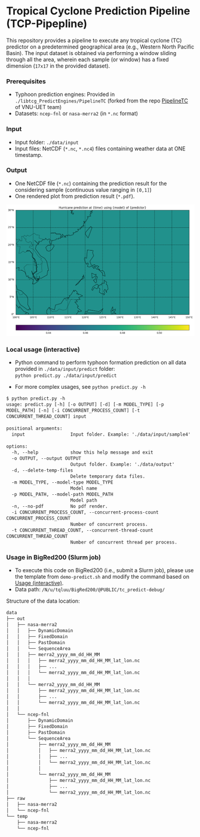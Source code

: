 # Tropical Cyclone Prediction Pipeline (TCP-Pipepline)

This repository provides a pipeline to execute any tropical cyclone (TC) predictor on a predetermined geographical area (e.g., Western North Pacific Basin). The input dataset is obtained via performing a window sliding through all the area, wherein each sample (or window) has a fixed dimension (`17x17` in the provided dataset).


### Prerequisites
* Typhoon prediction engines: Provided in `./libtcg_PredictEngines/PipelineTC` (forked from the repo [PipelineTC](https://github.com/AnhDucHoangGia/PipelineTC/) of VNU-UET team)
* Datasets: `ncep-fnl` or `nasa-merra2` (in `*.nc` format)

### Input

* Input folder: `./data/input`
* Input files: NetCDF (`*.nc`, `*.nc4`) files containing weather data at ONE timestamp.

### Output

* One NetCDF file (`*.nc`) containing the prediction result for the considering sample (continuous value ranging in `[0,1]`)
* One rendered plot from prediction result (`*.pdf`).

![Demo rendered result](demo.png "Demo rendered result")

### Local usage (interactive)

* Python command to perform typhoon formation prediction on all data provided in `./data/input/predict` folder:\
  `python predict.py ./data/input/predict`

* For more complex usages, see `python predict.py -h`

```console
$ python predict.py -h
usage: predict.py [-h] [-o OUTPUT] [-d] [-m MODEL_TYPE] [-p MODEL_PATH] [-n] [-i CONCURRENT_PROCESS_COUNT] [-t CONCURRENT_THREAD_COUNT] input

positional arguments:
  input                 Input folder. Example: './data/input/sample4'

options:
  -h, --help            show this help message and exit
  -o OUTPUT, --output OUTPUT
                        Output folder. Example: './data/output'
  -d, --delete-temp-files
                        Delete temporary data files.
  -m MODEL_TYPE, --model-type MODEL_TYPE
                        Model name
  -p MODEL_PATH, --model-path MODEL_PATH
                        Model path
  -n, --no-pdf          No pdf render.
  -i CONCURRENT_PROCESS_COUNT, --concurrent-process-count CONCURRENT_PROCESS_COUNT
                        Number of concurrent process.
  -t CONCURRENT_THREAD_COUNT, --concurrent-thread-count CONCURRENT_THREAD_COUNT
                        Number of concurrent thread per process.
```

### Usage in BigRed200 (Slurm job)

* To execute this code on BigRed200 (i.e., submit a Slurm job), please use the template from `demo-predict.sh` and modify the command based on [Usage (interactive)](#usage-interactive).
* Data path: `/N/u/tqluu/BigRed200/@PUBLIC/tc_predict-debug/`  

Structure of the data location:
```
data
├── out
│	├── nasa-merra2
│	│	├── DynamicDomain
│	│	├── FixedDomain
│	│	├── PastDomain
│	│	└── SequenceArea
│	│	├── merra2_yyyy_mm_dd_HH_MM
│	│	│	├── merra2_yyyy_mm_dd_HH_MM_lat_lon.nc
│	│	│	├── ...
│	│	│	└── merra2_yyyy_mm_dd_HH_MM_lat_lon.nc
│	│	│
│	│	└── merra2_yyyy_mm_dd_HH_MM
│	│		├── merra2_yyyy_mm_dd_HH_MM_lat_lon.nc
│	│		├── ...
│	│		└── merra2_yyyy_mm_dd_HH_MM_lat_lon.nc
│	│
│	└── ncep-fnl
│		├── DynamicDomain
│		├── FixedDomain
│		├── PastDomain
│		└── SequenceArea
│			├── merra2_yyyy_mm_dd_HH_MM
│			│	├── merra2_yyyy_mm_dd_HH_MM_lat_lon.nc
│			│	├── ...
│			│	└── merra2_yyyy_mm_dd_HH_MM_lat_lon.nc
│			│
│			└── merra2_yyyy_mm_dd_HH_MM
│				├── merra2_yyyy_mm_dd_HH_MM_lat_lon.nc
│				├── ...
│				└── merra2_yyyy_mm_dd_HH_MM_lat_lon.nc
├── raw
│	├── nasa-merra2
│	└── ncep-fnl
└── temp
	├── nasa-merra2
	└── ncep-fnl
```
